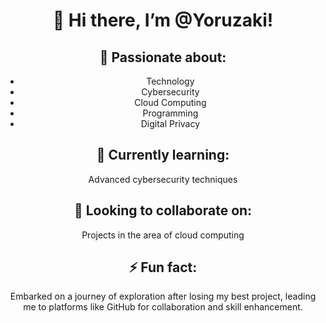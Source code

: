<div align="center">

# 👋 Hi there, I’m @Yoruzaki!

## 👀 **Passionate about:**
- Technology
- Cybersecurity
- Cloud Computing
- Programming
- Digital Privacy

## 🌱 **Currently learning:**
Advanced cybersecurity techniques

## 💞️ **Looking to collaborate on:**
Projects in the area of cloud computing




## ⚡ **Fun fact:**
Embarked on a journey of exploration after losing my best project, leading me to platforms like GitHub for collaboration and skill enhancement.

</div>
